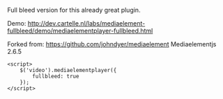 
Full bleed version for this already great plugin.


Demo: http://dev.cartelle.nl/labs/mediaelement-fullbleed/demo/mediaelementplayer-fullbleed.html

Forked from: https://github.com/johndyer/mediaelement Mediaelementjs 2.6.5


	<script>
		$('video').mediaelementplayer({
			fullbleed: true
		});
	</script>
	